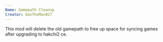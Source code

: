 ```yaml
---
Name: Gamepath Cleanup
Creator: DanTheMan827
---
```

This mod will delete the old gamepath to free up space for syncing games after upgrading to hakchi2 ce.